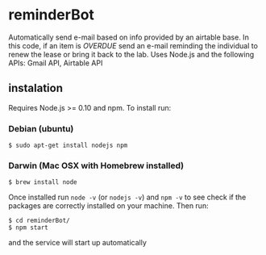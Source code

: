 # reminderBot
Automatically send e-mail based on info provided by an airtable base. In this code, if an item is *OVERDUE* send an e-mail reminding the individual to renew the lease or bring it back to the lab.
Uses Node.js and the following APIs: Gmail API, Airtable API

## instalation
Requires Node.js >= 0.10 and npm.
To install run:

### Debian (ubuntu)
`$ sudo apt-get install nodejs npm`

### Darwin (Mac OSX with Homebrew installed)
`$ brew install node`

Once installed run `node -v` (or `nodejs -v`) and `npm -v` to see check if the packages are correctly installed on your machine.
Then run:
```
$ cd reminderBot/
$ npm start
```
and the service will start up automatically